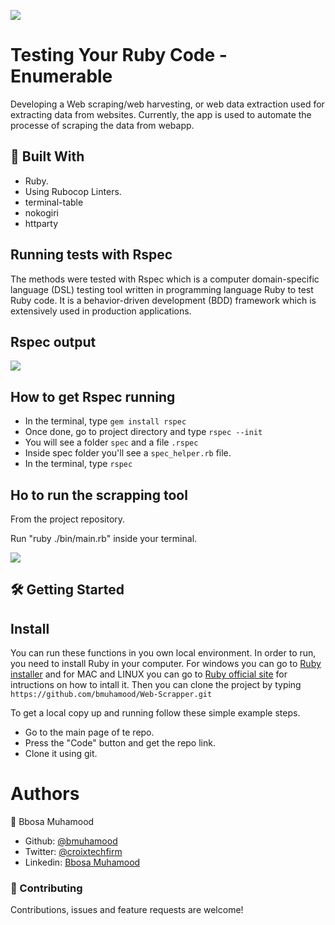 ![](https://img.shields.io/badge/Microverse-blueviolet)

# Testing Your Ruby Code - Enumerable

Developing a Web scraping/web harvesting, or web data extraction used for extracting data from websites. Currently, the app is used to automate the processe of scraping the data from webapp.

## 🔧 Built With

- Ruby.
- Using Rubocop Linters.
- terminal-table
- nokogiri
- httparty

## Running tests with Rspec

The methods were tested with Rspec which is a computer domain-specific language (DSL) testing tool written in programming language Ruby to test Ruby code. It is a behavior-driven development (BDD) framework which is extensively used in production applications.

## Rspec output

<img src = "images/1.png">

## How to get Rspec running

- In the terminal, type `gem install rspec`
- Once done, go to project directory and type `rspec --init`
- You will see a folder `spec` and a file `.rspec`
- Inside spec folder you'll see a `spec_helper.rb` file.
- In the terminal, type `rspec`

## Ho to run the scrapping tool

From the project repository.

Run "ruby ./bin/main.rb" inside your terminal.

<img src="images/2.png">

## 🛠 Getting Started

## Install

You can run these functions in you own local environment. In order to run, you need to install Ruby in your computer. For windows you can go to [Ruby installer](https://rubyinstaller.org/) and for MAC and LINUX you can go to [Ruby official site](https://www.ruby-lang.org/en/downloads/) for intructions on how to intall it. Then you can clone the project by typing `https://github.com/bmuhamood/Web-Scrapper.git`

To get a local copy up and running follow these simple example steps.

- Go to the main page of te repo.
- Press the "Code" button and get the repo link.
- Clone it using git.

# Authors

👤 Bbosa Muhamood

- Github: [@bmuhamood](https://github.com/bmuhamood)
- Twitter: [@croixtechfirm](https://twitter.com/croixtechfirm)
- Linkedin: [Bbosa Muhamood](https://www.linkedin.com/in/bbosa-muhamood-06845576/)

### 🤝 Contributing

Contributions, issues and feature requests are welcome!
